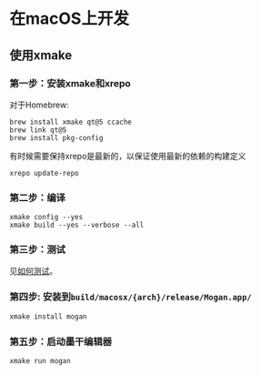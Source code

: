 # 在macOS上开发

## 使用xmake
### 第一步：安装xmake和xrepo
对于Homebrew:
```
brew install xmake qt@5 ccache
brew link qt@5
brew install pkg-config
```

有时候需要保持xrepo是最新的，以保证使用最新的依赖的构建定义
```
xrepo update-repo
```

### 第二步：编译
```
xmake config --yes
xmake build --yes --verbose --all
```

### 第三步：测试
见[如何测试](Test.md)。

### 第四步: 安装到`build/macosx/{arch}/release/Mogan.app/`
``` bash
xmake install mogan
```

### 第五步：启动墨干编辑器
``` bash
xmake run mogan
```
